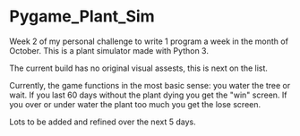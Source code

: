 # Pygame_Plant_Sim
Week 2 of my personal challenge to write 1 program a week in the month of October. This is a plant simulator made with Python 3.

The current build has no original visual assests, this is next on the list.

Currently, the game functions in the most basic sense: you water the tree or wait. 
If you last 60 days without the plant dying you get the "win" screen. 
If you over or under water the plant too much you get the lose screen.

Lots to be added and refined over the next 5 days.
